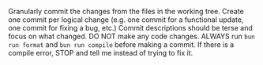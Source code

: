 Granularly commit the changes from the files in the working tree. Create one commit per logical change (e.g. one commit for a functional update, one commit for fixing a bug, etc.) Commit descriptions should be terse and focus on what changed. DO NOT make any code changes. ALWAYS run `bun run format` and `bun run compile` before making a commit. If there is a compile error, STOP and tell me instead of trying to fix it.
